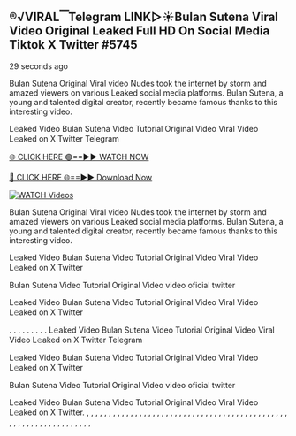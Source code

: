 ## ®️√VIRAL▔Telegram LINK▷☀️Bulan Sutena Viral Video Original Leaked Full HD On Social Media Tiktok X Twitter #5745

29 seconds ago

Bulan Sutena Original Viral video Nudes took the internet by storm and amazed viewers on various Leaked social media platforms. Bulan Sutena, a young and talented digital creator, recently became famous thanks to this interesting video.

L𝚎aked Video Bulan Sutena Video Tutorial Original Video Viral Video L𝚎aked on X Twitter Telegram

[🌐 CLICK HERE 🟢==►► WATCH NOW](https://wtach.club/leakvideo/?n=github)

[🔴 CLICK HERE 🌐==►► Download Now](https://wtach.club/leakvideo/?n=github)

[![WATCH Videos](https://i.imgur.com/dJHk4Zq.gif)](https://wtach.club/leakvideo/?n=github)

Bulan Sutena Original Viral video Nudes took the internet by storm and amazed viewers on various Leaked social media platforms. Bulan Sutena, a young and talented digital creator, recently became famous thanks to this interesting video.

L𝚎aked Video Bulan Sutena Video Tutorial Original Video Viral Video L𝚎aked on X Twitter

Bulan Sutena Video Tutorial Original Video video oficial twitter

L𝚎aked Video Bulan Sutena Video Tutorial Original Video Viral Video L𝚎aked on X Twitter

. . . . . . . . . L𝚎aked Video Bulan Sutena Video Tutorial Original Video Viral Video L𝚎aked on X Twitter Telegram

L𝚎aked Video Bulan Sutena Video Tutorial Original Video Viral Video L𝚎aked on X Twitter

Bulan Sutena Video Tutorial Original Video video oficial twitter

L𝚎aked Video Bulan Sutena Video Tutorial Original Video Viral Video L𝚎aked on X Twitter.
,
,
,
,
,
,
,
,
,
,
,
,
,
,
,
,
,
,
,
,
,
,
,
,
,
,
,
,
,
,
,
,
,
,
,
,
,
,
,
,
,
,
,
,
,
,
,
,
,
,
,
,
,
,
,
,
,
,
,
,
,
,
,
,
,